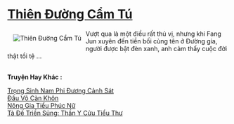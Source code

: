 <a href="https://truyenwiki.net/thien-duong-cam-tu.35328/" title="Thiên Đường Cẩm Tú"><h1>Thiên Đường Cẩm Tú</h1></a><div style="display:table"><img align="right" style="float: left; padding: 10px;" src="https://truyenwiki.net/a/img/str/src/35328.jpg" alt="Thiên Đường Cẩm Tú">Vượt qua là một điều rất thú vị, nhưng khi Fang Jun xuyên đến tiền bối cùng tên ở Đường gia, người được bật đèn xanh, anh cảm thấy cuộc đời thật tồi tệ ...</div><p><br><b>Truyện Hay Khác :</b></p><a href="https://truyenwiki.net/trong-sinh-nam-phi-duong-canh-sat.35190/" alt="Trọng Sinh Nam Phi Đương Cảnh Sát">Trọng Sinh Nam Phi Đương Cảnh Sát</a><br/><a href="https://sangtacviet.wordpress.com/2020/10/22/dau-vo-can-khon/" alt="Đấu Võ Càn Khôn">Đấu Võ Càn Khôn</a><br/><a href="https://github.com/nownovels/topcv/tree/master/truyenhay/35434" alt="Nông Gia Tiểu Phúc Nữ">Nông Gia Tiểu Phúc Nữ</a><br/><a href="https://sangtacviet.wordpress.com/2020/10/22/ta-de-trien-sung-than-y-cuu-tieu-thu/" alt="Tà Đế Triền Sủng: Thần Y Cửu Tiểu Thư">Tà Đế Triền Sủng: Thần Y Cửu Tiểu Thư</a><br/>